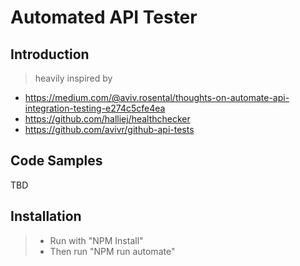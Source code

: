 # Automated API Tester 

## Introduction

> heavily inspired by 

* https://medium.com/@aviv.rosental/thoughts-on-automate-api-integration-testing-e274c5cfe4ea
* https://github.com/halliej/healthchecker
* https://github.com/avivr/github-api-tests

## Code Samples

TBD

## Installation

>*  Run with "NPM Install"
> * Then run "NPM run automate"